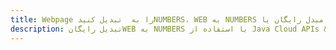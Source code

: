 ---title: Webpage را به  تبدیل کنیدNUMBERS، WEB به NUMBERS مبدل رایگان یا Java SDKdescription: تبدیل رایگانWEB به NUMBERS با استفاده از Java Cloud APIs & SDK همچنین اسناد PDF را در Cloud ایجاد، ویرایش و رندر کنید.---